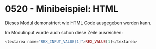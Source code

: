 # 0520 - Minibeispiel: HTML

Dieses Modul demonstriert wie HTML Code ausgegeben werden kann.

Im Modulinput würde auch schon diese Zeile ausreichen:

```php
<textarea name="REX_INPUT_VALUE[1]">REX_VALUE[1]</textarea>
```
